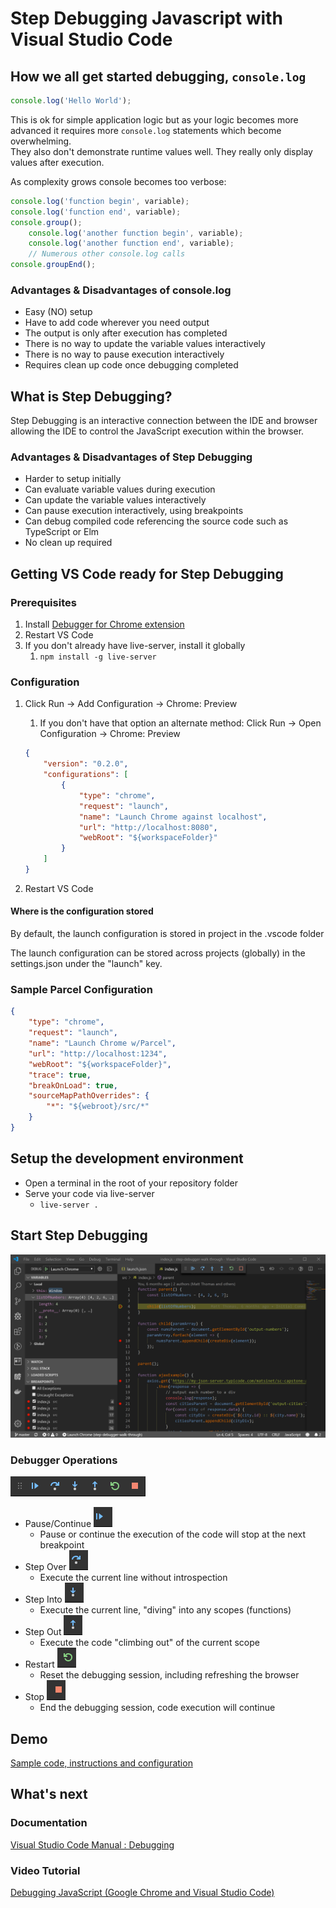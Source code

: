 # Step Debugging Javascript with Visual Studio Code

## How we all get started debugging, `console.log`

```javascript
console.log('Hello World');
```

This is ok for simple application logic but as your logic becomes more advanced it requires more `console.log` statements which become overwhelming.  
They also don't demonstrate runtime values well.  They really only display values after execution.

As complexity grows console becomes too verbose:
```javascript
console.log('function begin', variable);
console.log('function end', variable);
console.group();
    console.log('another function begin', variable);
    console.log('another function end', variable);
    // Numerous other console.log calls
console.groupEnd();
```

### Advantages & Disadvantages of console.log
- Easy (NO) setup
- Have to add code wherever you need output
- The output is only after execution has completed
- There is no way to update the variable values interactively
- There is no way to pause execution interactively
- Requires clean up code once debugging completed


## What is Step Debugging?

Step Debugging is an interactive connection between the IDE and browser allowing the IDE to control the JavaScript execution within the browser.

### Advantages & Disadvantages of Step Debugging
- Harder to setup initially
- Can evaluate variable values during execution
- Can update the variable values interactively
- Can pause execution interactively, using breakpoints
- Can debug compiled code referencing the source code such as TypeScript or Elm
- No clean up required

## Getting VS Code ready for Step Debugging

### Prerequisites
1. Install [Debugger for Chrome extension](https://marketplace.visualstudio.com/items?itemName=msjsdiag.debugger-for-chrome)
1. Restart VS Code
1. If you don't already have live-server, install it globally
    1. `npm install -g live-server`

### Configuration
1. Click Run -> Add Configuration -> Chrome: Preview  
    1. If you don't have that option an alternate method: Click Run -> Open Configuration -> Chrome: Preview

    ```json
    {
        "version": "0.2.0",
        "configurations": [
            {
                "type": "chrome",
                "request": "launch",
                "name": "Launch Chrome against localhost",
                "url": "http://localhost:8080",
                "webRoot": "${workspaceFolder}"
            }
        ]
    }
    ```
   
2. Restart VS Code

#### Where is the configuration stored
By default, the launch configuration is stored in project in the .vscode folder

The launch configuration can be stored across projects (globally) in the settings.json under the "launch" key.

### Sample Parcel Configuration

```json
{
    "type": "chrome",
    "request": "launch",
    "name": "Launch Chrome w/Parcel",
    "url": "http://localhost:1234",
    "webRoot": "${workspaceFolder}",
    "trace": true,
    "breakOnLoad": true,
    "sourceMapPathOverrides": {
        "*": "${webroot}/src/*"
    }
}
```

## Setup the development environment

- Open a terminal in the root of your repository folder
- Serve your code via live-server
    - `live-server .`
    
## Start Step Debugging

![VS Code UI with step debugging shown](img/debugger-running.png)

### Debugger Operations

![](img/toolbar.png)

- Pause/Continue ![](img/pause-continue.png)
    - Pause or continue the execution of the code will stop at the next breakpoint  
- Step Over ![](img/step-over.png)
    - Execute the current line without introspection  
- Step Into ![](img/step-into.png)
    - Execute the current line, "diving" into any scopes (functions)  
- Step Out ![](img/step-out.png)
    - Execute the code "climbing out" of the current scope  
- Restart ![](img/restart.png)
    - Reset the debugging session, including refreshing the browser  
- Stop ![](img/stop.png)
    - End the debugging session, code execution will continue
    
## Demo

[Sample code, instructions and configuration](https://github.com/matsinet/step-debugger-walk-through)

## What's next

### Documentation
[Visual Studio Code Manual : Debugging](https://code.visualstudio.com/docs/editor/debugging)

### Video Tutorial
[Debugging JavaScript (Google Chrome and Visual Studio Code)](https://www.youtube.com/watch?v=AX7uybwukkk)

